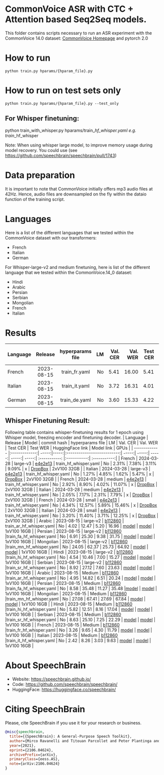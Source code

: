 # CommonVoice ASR with CTC + Attention based Seq2Seq models.
This folder contains scripts necessary to run an ASR experiment with the CommonVoice 14.0 dataset: [CommonVoice Homepage](https://commonvoice.mozilla.org/) and pytorch 2.0
# How to run
```shell
python train.py hparams/{hparam_file}.py
```

# How to run on test sets only
```shell
python train.py hparams/{hparam_file}.py --test_only
```
## For Whisper finetuning:

python train_with_whisper.py hparams/train_<locale>_hf_whisper.yaml e.g. train_<locale>_hf_whisper

Note: When using whisper large model, to improve memory usage during model recovery. You could use (see https://github.com/speechbrain/speechbrain/pull/1743)

# Data preparation
It is important to note that CommonVoice initially offers mp3 audio files at 42Hz. Hence, audio files are downsampled on the fly within the dataio function of the training script.

# Languages
Here is a list of the different languages that we tested within the CommonVoice dataset
with our transformers:
- French
- Italian
- German

For Whisper-large-v2 and medium finetuning, here is list of the different language that we tested  within the CommonVoice.14_0 dataset:
- Hindi
- Arabic
- Persian
- Serbian
- Mongolian
- French
- Italian


# Results

| Language | Release | hyperparams file | LM | Val. CER | Val. WER | Test CER | Test WER | Hugging Face link |  Model link | GPUs |
| ------------- |:-------------:|:---------------------------:| -----:| -----:| -----:| -----:| -----:|:-----------:| :-----------:| :-----------:|
| French | 2023-08-15 | train_fr.yaml | No | 5.41 | 16.00 | 5.41 | 17.61 | - | [model](https://www.dropbox.com/sh/zvu9h9pctksnuvp/AAD1kyS3-N0YtmcoMgjM-_Tba?dl=0) | 1xV100 32GB |
| Italian | 2023-08-15 | train_it.yaml | No | 3.72 | 16.31 | 4.01 | 16.80 | - | [model](https://www.dropbox.com/sh/yy8du12jgbkm3qe/AACBHhTCM-cU-oGvAKJ9kTtaa?dl=0) | 1xV100 32GB |
| German | 2023-08-15 | train_de.yaml | No | 3.60 | 15.33 | 4.22 | 16.76 |- | [model](https://www.dropbox.com/sh/umfq986o3d9o1px/AAARNF2BFYELOWx3xhIOEoZka?dl=0) | 1xV100 32GB |

## Whisper Finetuning Result:
Following table contains whisper-finetuning results for 1 epoch using Whisper model, freezing encoder and finetuning decoder.
| Language | Release | Model | commit hash | hyperparams file | LM | Val. CER | Val. WER | Test CER | Test WER | HuggingFace link | Model link | GPUs |
| ------------- |:-------------:| -----:|-----:|:---------------------------:| -----:| -----:| -----:| -----:| -----:| :-----------: |:-----------:| :-----------:|
| French | 2024-03-28 | large-v3 | [e4e2e13](https://github.com/speechbrain/speechbrain/pull/2450/commits/e4e2e135e9edafc6a26fc9aa4df9a94eaf86de41) | train_hf_whisper.yaml | No | 2.31% | 7.38% | 3.11% | 9.09% | x | [DropBox](https://www.dropbox.com/scl/fo/erwh83bg2jbzf3bf8v6ur/AHmQ5i8uWRaieXCOe5DSRUk?rlkey=kjivz2hx3o1pi7wbzadjznpid&dl=0) | 2xV100 32GB |
| Italian | 2024-03-28 | large-v3 | [e4e2e13](https://github.com/speechbrain/speechbrain/pull/2450/commits/e4e2e135e9edafc6a26fc9aa4df9a94eaf86de41) | train_hf_whisper.yaml | No | 1.27% | 4.85% | 1.62% | 5.47% | x | [DropBox](https://www.dropbox.com/scl/fo/gtfo3qoz1ceg4xg0dfq1d/AIabz2J9NxkNAEbGF7rHCHU?rlkey=eokq2a2z07ke48scazqnn5v73&dl=0) | 2xV100 32GB |
| French | 2024-03-28 | medium | [e4e2e13](https://github.com/speechbrain/speechbrain/pull/2450/commits/e4e2e135e9edafc6a26fc9aa4df9a94eaf86de41) | train_hf_whisper.yaml | No | 2.92% | 8.90% | 4.02% | 11.07% | x | [DropBox](https://www.dropbox.com/scl/fo/72aiaflc9w6168rk9jv6u/AGIVW5ml74wZYED7HUFjX-U?rlkey=nz7eo6i6gbze7rwv8la6sxobx&dl=0) | 2xV100 32GB |
| Italian | 2024-03-28 | medium | [e4e2e13](https://github.com/speechbrain/speechbrain/pull/2450/commits/e4e2e135e9edafc6a26fc9aa4df9a94eaf86de41) | train_hf_whisper.yaml | No | 2.05% | 7.17% | 2.31% | 7.79% | x | [DropBox](https://www.dropbox.com/scl/fo/sso9k4n6hma9cub44oi2p/AKINkGK0XMCYND-JrMQh4LQ?rlkey=gywsgxle4k473z9c7tf4l1m7n&dl=0) | 2xV100 32GB |
| French | 2024-03-28 | small | [e4e2e13](https://github.com/speechbrain/speechbrain/pull/2450/commits/e4e2e135e9edafc6a26fc9aa4df9a94eaf86de41) | train_hf_whisper.yaml | No | 4.34% | 12.57% | 5.89% | 15.46% | x | [DropBox](https://www.dropbox.com/scl/fo/h8idsgzp8xz5vsupqv0q8/ACS13H9awYU2G7DeTcyxiV0?rlkey=bbqpx0lbf5aify6ib029g2gn0&dl=0) | 2xV100 32GB |
| Italian | 2024-03-28 | small | [e4e2e13](https://github.com/speechbrain/speechbrain/pull/2450/commits/e4e2e135e9edafc6a26fc9aa4df9a94eaf86de41) | train_hf_whisper.yaml | No | 3.20% | 11.40% | 3.71% | 12.25% | x | [DropBox](https://www.dropbox.com/scl/fo/o4objjm5c65c5hzy1vvk4/ABXA2V1Gy1GCg7FGS6Ty9yc?rlkey=4kbjmmljdznvureyxfip5tw8q&dl=0) | 2xV100 32GB |
| Arabic | 2023-08-15 | large-v2 | [b112860](https://github.com/speechbrain/speechbrain/pull/2254/commits/b1128604e040d43e80e9a3214c5116f34d5806db) | train_ar_hf_whisper.yaml | No | 4.02 | 12.47 | 5.20 | 16.96 | [model](https://huggingface.co/speechbrain/asr-whisper-large-v2-commonvoice-ar) | [model](https://www.dropbox.com/sh/45o3xkxdheksdfi/AAAs1zxCw76mcAbudYEonzg0a?dl=0) | 1xV100 16GB |
| Persian | 2023-08-15 | large-v2 | [b112860](https://github.com/speechbrain/speechbrain/pull/2254/commits/b1128604e040d43e80e9a3214c5116f34d5806db) |train_fa_hf_whisper.yaml | No | 6.91 | 25.30 | 9.38 | 31.75 | [model](https://huggingface.co/speechbrain/asr-whisper-large-v2-commonvoice-fa) | [model](https://www.dropbox.com/sh/a2vd6nn0icybdcz/AAC7z41jcheW1R9aNNK4-lHha?dl=0) | 1xV100 16GB |
| Mongolian | 2023-08-15 | large-v2 | [b112860](https://github.com/speechbrain/speechbrain/pull/2254/commits/b1128604e040d43e80e9a3214c5116f34d5806db) |train_mn_hf_whisper.yaml | No | 24.05 | 62.37 | 25.73 | 64.92 | [model](https://huggingface.co/speechbrain/asr-whisper-large-v2-commonvoice-mn) | [model](https://www.dropbox.com/sh/2t0srpb2nt2wst5/AACRJQCwooRaLxPoLkmTvKq8a?dl=0) | 1xV100 16GB |
| Hindi | 2023-08-15 | large-v2 | [b112860](https://github.com/speechbrain/speechbrain/pull/2254/commits/b1128604e040d43e80e9a3214c5116f34d5806db) |train_hi_hf_whisper.yaml | No | 4.54 | 10.46 | 7.00 | 15.27 | [model](https://huggingface.co/speechbrain/asr-whisper-large-v2-commonvoice-hi) | [model](https://www.dropbox.com/sh/qkcm86bzzb1y4sj/AABjA_ckw_hPwJCBzUiXLWrBa?dl=0) | 1xV100 16GB |
| Serbian | 2023-08-15 | large-v2 | [b112860](https://github.com/speechbrain/speechbrain/pull/2254/commits/b1128604e040d43e80e9a3214c5116f34d5806db) |train_sr_hf_whisper.yaml | No | 8.92 | 27.12 |  7.60 | 23.63 | [model](https://huggingface.co/speechbrain/asr-whisper-large-v2-commonvoice-sr) | [model](https://www.dropbox.com/sh/a798gw3k2ezerp5/AADz7UxvQRQDOH4DnCJ4J4dja?dl=0) | 1xV100 16GB |
| Arabic | 2023-08-15 | Medium | [b112860](https://github.com/speechbrain/speechbrain/pull/2254/commits/b1128604e040d43e80e9a3214c5116f34d5806db) |train_ar_hf_whisper.yaml | No | 4.95 | 14.82 | 6.51 | 20.24 | [model](https://huggingface.co/speechbrain/asr-whisper-medium-commonvoice-ar) | [model](https://www.dropbox.com/sh/0e4vtvbg6hf2e13/AAD-tfzCZGUrh85aeAeJj8I9a?dl=0) | 1xV100 16GB |
| Persian | 2023-08-15 | Medium | [b112860](https://github.com/speechbrain/speechbrain/pull/2254/commits/b1128604e040d43e80e9a3214c5116f34d5806db) |train_fa_hf_whisper.yaml | No | 8.58 | 35.48 | 11.27 | 35.48 |[model](https://huggingface.co/speechbrain/asr-whisper-medium-commonvoice-fa) | [model](https://www.dropbox.com/sh/w1urihacmtoulmi/AADMtK3qeAF5mLYk5LMHyiOra?dl=0) | 1xV100 16GB |
| Mongolian | 2023-08-15 | Medium | [b112860](https://github.com/speechbrain/speechbrain/pull/2254/commits/b1128604e040d43e80e9a3214c5116f34d5806db) |train_mn_hf_whisper.yaml | No |  27.08 |  67.41 | 27.69 | 67.84 | [model](https://huggingface.co/speechbrain/asr-whisper-medium-commonvoice-mn) | [model](https://www.dropbox.com/sh/6fbhmey7q1udykf/AAAiGObWTTe2cdXHt2Uv2VQXa?dl=0) | 1xV100 16GB |
| Hindi | 2023-08-15 | Medium | [b112860](https://github.com/speechbrain/speechbrain/pull/2254/commits/b1128604e040d43e80e9a3214c5116f34d5806db) |train_hi_hf_whisper.yaml | No | 5.82 | 12.51 | 8.16 | 17.04 | [model](https://huggingface.co/speechbrain/asr-whisper-medium-commonvoice-hi) | [model](https://www.dropbox.com/sh/z9vriyy3i6xqvif/AAB7ql-40yWTjKEQJiuhYUr5a?dl=0) | 1xV100 16GB |
| Serbian | 2023-08-15 | Medium | [b112860](https://github.com/speechbrain/speechbrain/pull/2254/commits/b1128604e040d43e80e9a3214c5116f34d5806db) |train_sr_hf_whisper.yaml | No | 8.63 | 25.10 |  7.25 | 22.29 | [model](https://huggingface.co/speechbrain/asr-whisper-medium-commonvoice-sr) | [model](https://www.dropbox.com/sh/5lhk230q45sd97z/AAD-U9b_Ws_vFPs-cazsbOY0a?dl=0) | 1xV100 16GB |
| French | 2023-08-15 | Medium | [b112860](https://github.com/speechbrain/speechbrain/pull/2254/commits/b1128604e040d43e80e9a3214c5116f34d5806db) |train_fr_hf_whisper.yaml | No | 3.26 | 9.65 | 4.30 | 11.79 | [model](https://huggingface.co/speechbrain/asr-whisper-medium-commonvoice-fr) | [model](https://www.dropbox.com/sh/7zlk07yxnslk4yy/AAANcI3EaG0ZFy6UrKk1Mm2Ga?dl=0) | 1xV100 16GB |
| Italian | 2023-08-15 | Medium | [b112860](https://github.com/speechbrain/speechbrain/pull/2254/mcommits/b1128604e040d43e80e9a3214c5116f34d5806db) |train_it_hf_whisper.yaml | No | 2.42 | 8.26 | 3.03 | 9.63 | [model](https://huggingface.co/speechbrain/asr-whisper-medium-commonvoice-it) | [model](https://www.dropbox.com/sh/u5tex3nvzzs5pex/AAD-J7cOBE_fNfBono8waTKCa?dl=0) | 1xV100 16GB |

# **About SpeechBrain**
- Website: https://speechbrain.github.io/
- Code: https://github.com/speechbrain/speechbrain/
- HuggingFace: https://huggingface.co/speechbrain/


# **Citing SpeechBrain**
Please, cite SpeechBrain if you use it for your research or business.

```bibtex
@misc{speechbrain,
  title={{SpeechBrain}: A General-Purpose Speech Toolkit},
  author={Mirco Ravanelli and Titouan Parcollet and Peter Plantinga and Aku Rouhe and Samuele Cornell and Loren Lugosch and Cem Subakan and Nauman Dawalatabad and Abdelwahab Heba and Jianyuan Zhong and Ju-Chieh Chou and Sung-Lin Yeh and Szu-Wei Fu and Chien-Feng Liao and Elena Rastorgueva and François Grondin and William Aris and Hwidong Na and Yan Gao and Renato De Mori and Yoshua Bengio},
  year={2021},
  eprint={2106.04624},
  archivePrefix={arXiv},
  primaryClass={eess.AS},
  note={arXiv:2106.04624}
}
```
